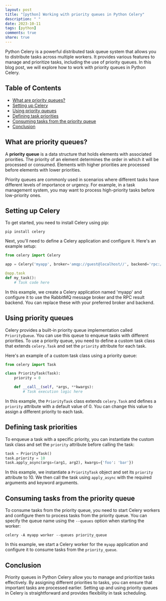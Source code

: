 ```yaml
---
layout: post
title: "[python] Working with priority queues in Python Celery"
description: " "
date: 2023-10-11
tags: [python]
comments: true
share: true
---
```


Python Celery is a powerful distributed task queue system that allows you to distribute tasks across multiple workers. It provides various features to manage and prioritize tasks, including the use of priority queues. In this blog post, we will explore how to work with priority queues in Python Celery.

## Table of Contents
- [What are priority queues?](#what-are-priority-queues)
- [Setting up Celery](#setting-up-celery)
- [Using priority queues](#using-priority-queues)
- [Defining task priorities](#defining-task-priorities)
- [Consuming tasks from the priority queue](#consuming-tasks-from-the-priority-queue)
- [Conclusion](#conclusion)

## What are priority queues?

A **priority queue** is a data structure that holds elements with associated priorities. The priority of an element determines the order in which it will be processed or consumed. Elements with higher priorities are processed before elements with lower priorities.

Priority queues are commonly used in scenarios where different tasks have different levels of importance or urgency. For example, in a task management system, you may want to process high-priority tasks before low-priority ones.

## Setting up Celery

To get started, you need to install Celery using pip:

```
pip install celery
```

Next, you'll need to define a Celery application and configure it. Here's an example setup:

```python
from celery import Celery

app = Celery('myapp', broker='amqp://guest@localhost//', backend='rpc://')

@app.task
def my_task():
    # Task code here
```

In this example, we create a Celery application named 'myapp' and configure it to use the RabbitMQ message broker and the RPC result backend. You can replace these with your preferred broker and backend.

## Using priority queues

Celery provides a built-in priority queue implementation called `PriorityQueue`. You can use this queue to enqueue tasks with different priorities. To use a priority queue, you need to define a custom task class that extends `celery.Task` and set the `priority` attribute for each task.

Here's an example of a custom task class using a priority queue:

```python
from celery import Task

class PriorityTask(Task):
    priority = 0

    def __call__(self, *args, **kwargs):
        # Task execution logic here
```

In this example, the `PriorityTask` class extends `celery.Task` and defines a `priority` attribute with a default value of 0. You can change this value to assign a different priority to each task.

## Defining task priorities

To enqueue a task with a specific priority, you can instantiate the custom task class and set the `priority` attribute before calling the task:

```python
task = PriorityTask()
task.priority = 10
task.apply_async(args=(arg1, arg2), kwargs={'foo': 'bar'})
```

In this example, we instantiate a `PriorityTask` object and set its `priority` attribute to 10. We then call the task using `apply_async` with the required arguments and keyword arguments.

## Consuming tasks from the priority queue

To consume tasks from the priority queue, you need to start Celery workers and configure them to process tasks from the priority queue. You can specify the queue name using the `--queues` option when starting the worker:

```
celery -A myapp worker --queues priority_queue
```

In this example, we start a Celery worker for the `myapp` application and configure it to consume tasks from the `priority_queue`.

## Conclusion

Priority queues in Python Celery allow you to manage and prioritize tasks effectively. By assigning different priorities to tasks, you can ensure that important tasks are processed earlier. Setting up and using priority queues in Celery is straightforward and provides flexibility in task scheduling.